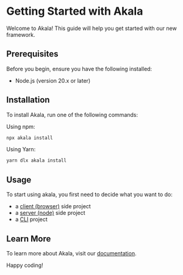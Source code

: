 # Getting Started with Akala

Welcome to Akala! This guide will help you get started with our new framework.

## Prerequisites

Before you begin, ensure you have the following installed:

- Node.js (version 20.x or later)

## Installation

To install Akala, run one of the following commands:

Using npm:

```bash
npx akala install
```

Using Yarn:

```bash
yarn dlx akala install
```

## Usage

To start using akala, you first need to decide what you want to do:

- a [client (browser)](client/getting-started) side project
- a [server (node)](server/getting-started) side project
- a [CLI](cli/getting-started) project

## Learn More

To learn more about Akala, visit our [documentation](https://akala.js.org/).

Happy coding!
